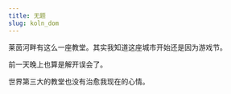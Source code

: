 ```yaml
---
title: 无题
slug: koln_dom
---
```


莱茵河畔有这么一座教堂。其实我知道这座城市开始还是因为游戏节。

前一天晚上也算是解开误会了。

世界第三大的教堂也没有治愈我现在的心情。




